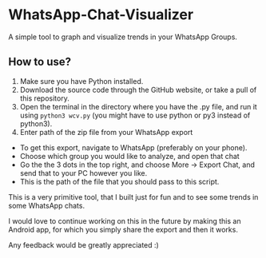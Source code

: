 # WhatsApp-Chat-Visualizer
A simple tool to graph and visualize trends in your WhatsApp Groups.


## How to use?

1. Make sure you have Python installed.
2. Download the source code through the GitHub website, or take a pull of this repository.
3. Open the terminal in the directory where you have the .py file, and run it using `python3 wcv.py` (you might have to use python or py3 instead of python3).
4. Enter path of the zip file from your WhatsApp export
  - To get this export, navigate to WhatsApp (preferably on your phone).
  - Choose which group you would like to analyze, and open that chat
  - Go the the 3 dots in the top right, and choose More -> Export Chat, and send that to your PC however you like.
  - This is the path of the file that you should pass to this script.



This is a very primitive tool, that I built just for fun and to see some trends in some WhatsApp chats.

I would love to continue working on this in the future by making this an Android app, for which you simply share the export and then it works.

Any feedback would be greatly appreciated :)

